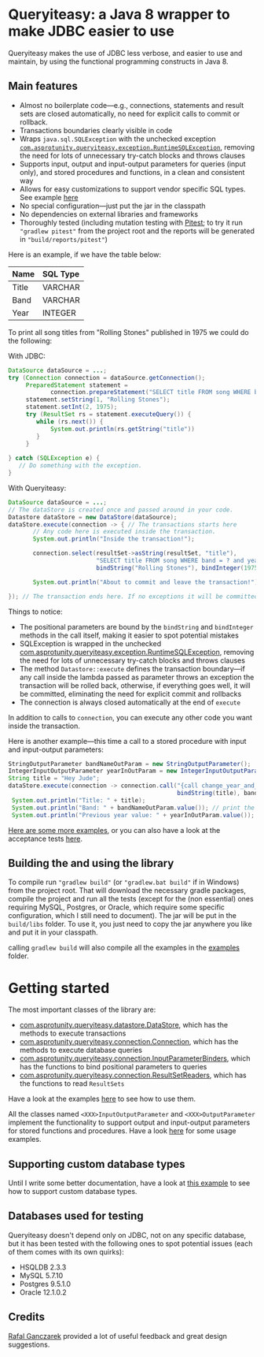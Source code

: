 # Queryiteasy: a Java 8 wrapper to make JDBC easier to use

Queryiteasy makes the use of JDBC less verbose, and easier to use and maintain, by using the functional programming constructs in Java 8.

## Main features

* Almost no boilerplate code—e.g., connections, statements and result sets are closed automatically, no need for explicit calls to commit or rollback.
* Transactions boundaries clearly visible in code
* Wraps `java.sql.SQLException` with the unchecked exception [`com.asprotunity.queryiteasy.exception.RuntimeSQLException`](src/main/java/com/asprotunity/queryiteasy/exception/RuntimeSQLException.java), removing the need for lots of unnecessary try-catch blocks and throws clauses
* Supports input, output and input-output parameters for queries (input only), and stored procedures and functions, in a clean and consistent way
* Allows for easy customizations to support vendor specific SQL types. See example [here](examples/src/main/java/com/asprotunity/queryiteasy/examples/CustomPostgresBindersReadersAndParametersExample.java)
* No special configuration—just put the jar in the classpath
* No dependencies on external libraries and frameworks
* Thoroughly tested (including mutation testing with [Pitest](http://pitest.org); to try it run `"gradlew pitest"` from the project root and the reports will be generated in `"build/reports/pitest"`)

Here is an example, if we have the table below:

|Name  |SQL Type|
|:-----|:-------|
|Title |VARCHAR |
|Band  |VARCHAR |
|Year  |INTEGER |

To print all song titles from "Rolling Stones" published in 1975 we could do the following:

With JDBC:
```java
DataSource dataSource = ...;
try (Connection connection = dataSource.getConnection();
     PreparedStatement statement = 
            connection.prepareStatement("SELECT title FROM song WHERE band = ? and year = ?")) {
     statement.setString(1, "Rolling Stones");
     statement.setInt(2, 1975);
     try (ResultSet rs = statement.executeQuery()) {
        while (rs.next()) {
            System.out.println(rs.getString("title"))
        }
     }
     
} catch (SQLException e) {
   // Do something with the exception.
}
```

With Queryiteasy:
```java
DataSource dataSource = ...;
// The dataStore is created once and passed around in your code.
Datastore dataStore = new DataStore(dataSource);
dataStore.execute(connection -> { // The transactions starts here
       // Any code here is executed inside the transaction.
       System.out.println("Inside the transaction!");

       connection.select(resultSet->asString(resultSet, "title"),
                         "SELECT title FROM song WHERE band = ? and year = ?", 
                         bindString("Rolling Stones"), bindInteger(1975)).forEach(System.out::println);

       System.out.println("About to commit and leave the transaction!");

}); // The transaction ends here. If no exceptions it will be committed automatically, otherwise it will be rolled back.
```

Things to notice:

* The positional parameters are bound by the `bindString` and `bindInteger` methods in the call itself, making it easier to spot potential mistakes
* SQLException is wrapped in the unchecked [com.asprotunity.queryiteasy.exception.RuntimeSQLException](src/main/java/com/asprotunity/queryiteasy/exception/RuntimeSQLException.java), removing the need for lots of unnecessary try-catch blocks and throws clauses
* The method `Datastore::execute` defines the transaction boundary—if any call inside the lambda passed as parameter throws an exception the transaction will be rolled back, otherwise, if everything goes well, it will be committed, eliminating the need for explicit commit and rollbacks
* The connection is always closed automatically at the end of `execute`

In addition to calls to `connection`, you can execute any other code you want inside the transaction. 

Here is another example—this time a call to a stored procedure with input and input-output parameters:
```java
StringOutputParameter bandNameOutParam = new StringOutputParameter();
IntegerInputOutputParameter yearInOutParam = new IntegerInputOutputParameter(2016);
String title = "Hey Jude";
dataStore.execute(connection -> connection.call("{call change_year_and_return_band_and_previous_year_value(?, ?, ?)}",
                                                bindString(title), bandNameOutParam, yearInOutParam));
 System.out.println("Title: " + title);
 System.out.println("Band: " + bandNameOutParam.value()); // print the output value.
 System.out.println("Previous year value: " + yearInOutParam.value()); // this prints the new value in the input-output parameter
```

[Here are some more examples](examples/src/main/java/com/asprotunity/queryiteasy/examples), or you can also have a look at the acceptance tests 
[here](src/acceptanceTest/java/com/asprotunity/queryiteasy/acceptance_tests/QueriesTest.java).

## Building the and using the library
To compile run `"gradlew build"` (or `"gradlew.bat build"` if in Windows) from the project root. That will download the necessary
gradle packages, compile the project and run all the tests (except for the (non essential) ones requiring MySQL, Postgres, or Oracle, which require some specific configuration, which I still need to document). The jar will be put in the `build/libs` folder.
To use it, you just need to copy the jar anywhere you like and put it in your classpath.

calling `gradlew build` will also compile all the examples in the [examples](examples/src/main/java/com/asprotunity/queryiteasy/examples) folder.

# Getting started

The most important classes of the library are:

* [com.asprotunity.queryiteasy.datastore.DataStore](src/main/java/com/asprotunity/queryiteasy/datastore/DataStore.java), which has the methods to execute transactions
* [com.asprotunity.queryiteasy.connection.Connection](src/main/java/com/asprotunity/queryiteasy/connection/Connection.java), which has the methods to execute database queries
* [com.asprotunity.queryiteasy.connection.InputParameterBinders](src/main/java/com/asprotunity/queryiteasy/connection/InputParameterBinders.java), which has the functions to bind positional parameters to queries
* [com.asprotunity.queryiteasy.connection.ResultSetReaders](src/main/java/com/asprotunity/queryiteasy/connection/ResultSetReaders.java), which has the functions to read `ResultSets`

Have a look at the examples [here](examples/src/main/java/com/asprotunity/queryiteasy/examples/) to see how to use them. 

All the classes named `<XXX>InputOutputParameter` and `<XXX>OutputParameter` implement the functionality to support output and input-output parameters for stored functions and procedures. Have a look [here](examples/src/main/java/com/asprotunity/queryiteasy/examples/StoredProceduresAndFunctionsExample.java) for some usage examples.

## Supporting custom database types

Until I write some better documentation, have a look at [this example](examples/src/main/java/com/asprotunity/queryiteasy/examples/CustomPostgresBindersReadersAndParametersExample.java) to see how to support custom database types.

## Databases used for testing

Queryiteasy doesn't depend only on JDBC, not on any specific database, but it has been tested with the following ones to spot potential issues (each of them comes with its own quirks):

 * HSQLDB 2.3.3
 * MySQL 5.7.10
 * Postgres 9.5.1.0
 * Oracle 12.1.0.2

## Credits ##

[Rafal Ganczarek](https://github.com/ganczarek) provided a lot of useful feedback and great design suggestions.

